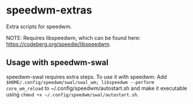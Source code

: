 # speedwm-extras

Extra scripts for speedwm.

NOTE: Requires libspeedwm, which can be found here: https://codeberg.org/speedie/libspeedwm.

## Usage with speedwm-swal

speedwm-swal requires extra steps. To use it with speedwm: Add `$HOME/.config/speedwm/swal/swal_wm; libspeedwm --perform core_wm_reload` to ~/.config/speedwm/autostart.sh and make it executable using `chmod +x ~/.config/speedwm/swal/autostart.sh`.
